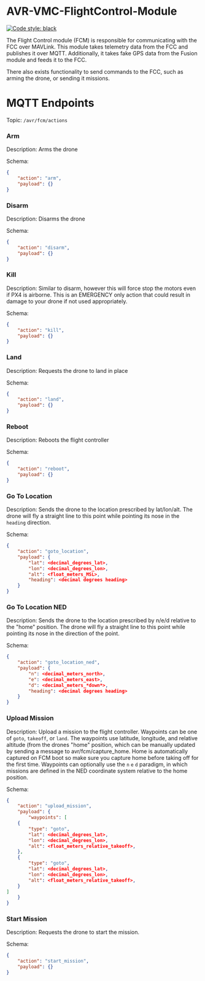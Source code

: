 # AVR-VMC-FlightControl-Module

[![Code style: black](https://img.shields.io/badge/code%20style-black-000000.svg)](https://github.com/psf/black)


The Flight Control module (FCM) is responsible for communicating with the
FCC over MAVLink. This module takes telemetry data from the FCC and publishes
it over MQTT. Additionally, it takes fake GPS data from the Fusion module
and feeds it to the FCC.

There also exists functionality to send commands to the FCC, such as arming the
drone, or sending it missions.


# MQTT Endpoints
Topic: `/avr/fcm/actions`

### Arm
Description: Arms the drone

Schema: 
```json
{
    "action": "arm",
    "payload": {}
}
```

### Disarm
Description: Disarms the drone

Schema: 
```json
{
    "action": "disarm",
    "payload": {}
}
```

### Kill 
Description: Similar to disarm, however this will force stop the motors even if PX4 is airborne. This is an EMERGENCY only action that could result in damage to your drone if not used appropriately.

Schema: 
```json
{
    "action": "kill",
    "payload": {}
}
```
### Land

Description: Requests the drone to land in place

Schema: 
```json
{
    "action": "land",
    "payload": {}
}
```
### Reboot

Description: Reboots the flight controller

Schema: 
```json
{
    "action": "reboot",
    "payload": {}
}
```

### Go To Location

Description: Sends the drone to the location prescribed by lat/lon/alt. The drone will fly a straight line to this point while pointing its nose in the `heading` direction.

Schema: 
```json
{
    "action": "goto_location",
    "payload": {
        "lat": <decimal_degrees_lat>,
        "lon": <decimal_degrees_lon>,
        "alt": <float_meters_MSL>,
        "heading": <decimal degrees heading>
    }
}
```

### Go To Location NED

Description: Sends the drone to the location prescribed by n/e/d relative to the "home" position. The drone will fly a straight line to this point while pointing its nose in the direction of the point.

Schema: 
```json
{
    "action": "goto_location_ned",
    "payload": {
        "n": <decimal_meters_north>,
        "e": <decimal_meters_east>,
        "d": <decimal_meters_*down*>,
        "heading": <decimal degrees heading>
    }
}
```

### Upload Mission

Description: Upload a mission to the flight controller. Waypoints can be one of `goto`, `takeoff`, or `land`. The waypoints use latitude, longitude, and relative altitude (from the drones "home" position, which can be manually updated by sending a message to avr/fcm/capture_home. Home is automatically captured on FCM boot so make sure you capture home before taking off for the first time. Waypoints can optionally use the `n` `e` `d` paradigm, in which missions are defined in the NED coordinate system relative to the home position.

Schema: 
```json
{
    "action": "upload_mission",
    "payload": {
        "waypoints": [
    {
        "type": "goto",
        "lat": <decimal_degrees_lat>,
        "lon": <decimal_degrees_lon>,
        "alt": <float_meters_relative_takeoff>,
    },
    {
        "type": "goto",
        "lat": <decimal_degrees_lat>,
        "lon": <decimal_degrees_lon>,
        "alt": <float_meters_relative_takeoff>,
    }
]
    }
}
```

### Start Mission

Description: Requests the drone to start the mission.

Schema: 
```json
{
    "action": "start_mission",
    "payload": {}
}
```
